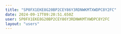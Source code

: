```yaml
---
title: "SP0FX1EKE8G20BP2CEY86Y3RDNWKMTXWDPC8Y2FC"
date: 2024-09-17T09:20:51.650Z
user: SP0FX1EKE8G20BP2CEY86Y3RDNWKMTXWDPC8Y2FC
layout: "users"
---
```

    